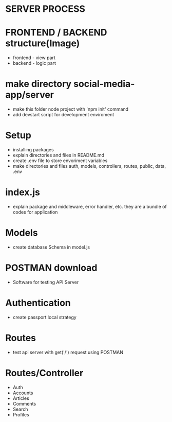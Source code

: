 # SERVER PROCESS

# FRONTEND / BACKEND structure(Image)
- frontend - view part
- backend - logic part

# make directory social-media-app/server
- make this folder node project with 'npm init' command
- add devstart script for development enviroment

# Setup
- installing packages
- explain directories and files in README.md
- create .env file to store envoriment variables
- make directories and files 
auth, models, controllers, routes, public, data, .env

# index.js 
- explain package and middleware, error handler, etc.
they are a bundle of codes for application

# Models
- create database Schema in model.js

# POSTMAN download 
- Software for testing API Server

# Authentication 
- create passport local strategy 

# Routes
- test api server with get('/') request using POSTMAN

# Routes/Controller
- Auth
- Accounts 
- Articles 
- Comments 
- Search 
- Profiles
